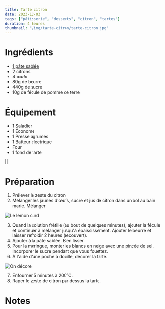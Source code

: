```yaml
---
title: Tarte citron
date: 2023-12-03
tags: ["pâtisserie", "desserts", "citron", "tartes"]
duration: 4 heures
thumbnail: "/img/tarte-citron/tarte-citron.jpg"
---
```


# Ingrédients

+ [1 pâte sablée](/recettes/pate-sablee)
+ 2 citrons
+ 4 œufs
+ 80g de beurre
+ 440g de sucre
+ 10g de fécule de pomme de terre

# Équipement

+ 1 Saladier
+ 1 Économe
+ 1 Presse agrumes
+ 1 Batteur électrique
+ Four
+ 1 fond de tarte

||

# Préparation

1. Prélever le zeste du citron.
2. Mélanger les jaunes d'œufs, sucre et jus de citron dans un bol au bain marie. Mélanger

![Le lemon curd](/img/tarte-citron/tarte-citron-step-2.jpg)

3. Quand la solution frétille (au bout de quelques minutes), ajouter la fécule et continuer
à mélanger jusqu'à épaississement. Ajouter le beurre et laisser refroidir 2 heures (recouvert).
4. Ajouter à la pâte sablée. Bien lisser.
5. Pour la meringue, monter les blancs en neige avec une pincée de sel. Incorporer le sucre pendant que vous fouettez.
6. À l'aide d'une poche à douille, décorer la tarte.

![On décore](/img/tarte-citron/tarte-citron-step-6.jpg)

7. Enfourner 5 minutes à 200°C.
8. Raper le zeste de citron par dessus la tarte.

# Notes
